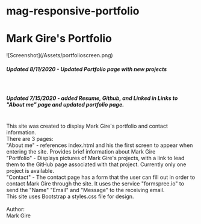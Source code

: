 # mag-responsive-portfolio
<h1> Mark Gire's Portfolio </h1>
![Screenshot](/Assets/portfolioscreen.png)
<h5> Updated 8/11/2020 - Updated Portfolio page with new projects </h5>
<br>
<h5> Updated 7/15/2020 - added Resume, Github, and Linked in Links to "About me" page and updated portfolio page. </h5>
<br>
This site was created to display Mark Gire's portfolio and contact information.
<br>
There are 3 pages:
<br>
    "About me" - references index.html and his the first screen to appear when entering the site. Provides brief information about Mark Gire
<br>
    "Portfolio" - Displays pictures of Mark Gire's projects, with a link to lead them to the GitHub page associated with that project. Currently only one project is available.
<br>
    "Contact" - The contact page has a form that the user can fill out in order to contact Mark Gire through the site. It uses the service "formspree.io" to send the "Name" "Email" and "Message" to the receiving email.
<br>
This site uses Bootstrap a styles.css file for design.
<br>
<br>
Author:
<br>
Mark Gire